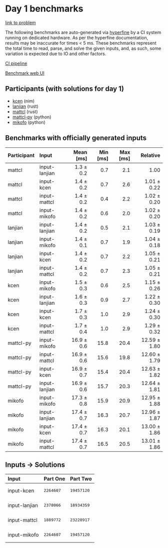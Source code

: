 # Day 1 benchmarks

[link to problem](https://adventofcode.com/2024/day/1)

The following benchmarks are auto-generated via
[hyperfine](https://github.com/sharkdp/hyperfine) by a CI system running on
dedicated hardware. As per the hyperfine documentation, results may be
inaccurate for times < 5 ms. These benchmarks represent the total time to read,
parse, and solve the given inputs, and, as such, some variation is expected due
to IO and other factors.

[CI pipeline](http://ci.papercode.net:8080/teams/main/pipelines/aoc2024)

[Benchmark web UI](https://aoc.ancalagon.black)


## Participants (with solutions for day 1)

- [kcen](https://github.com/kcen/aoc2024) (nim)
- [lanjian](https://github.com/lanjian/aoc-2024) (rust)
- [mattcl](https://github.com/mattcl/aoc2024) (rust)
- [mattcl-py](https://github.com/mattcl/aoc2024-py) (python)
- [mikofo](https://github.com/mikofo/aoc2024) (python)


## Benchmarks with officially generated inputs

| Participant | Input | Mean [ms] | Min [ms] | Max [ms] | Relative |
|:---|:---|---:|---:|---:|---:|
| mattcl | input-lanjian | 1.3 ± 0.2 | 0.7 | 2.1 | 1.00 |
| mattcl | input-kcen | 1.4 ± 0.2 | 0.7 | 2.6 | 1.01 ± 0.22 |
| mattcl | input-mattcl | 1.4 ± 0.2 | 0.4 | 2.2 | 1.02 ± 0.20 |
| mattcl | input-mikofo | 1.4 ± 0.2 | 0.6 | 2.0 | 1.02 ± 0.20 |
| lanjian | input-lanjian | 1.4 ± 0.2 | 0.5 | 2.1 | 1.03 ± 0.19 |
| lanjian | input-mikofo | 1.4 ± 0.1 | 0.7 | 1.9 | 1.04 ± 0.18 |
| lanjian | input-kcen | 1.4 ± 0.2 | 0.7 | 2.2 | 1.05 ± 0.21 |
| lanjian | input-mattcl | 1.4 ± 0.2 | 0.7 | 2.3 | 1.05 ± 0.21 |
| kcen | input-mikofo | 1.5 ± 0.3 | 0.6 | 2.5 | 1.15 ± 0.26 |
| kcen | input-lanjian | 1.6 ± 0.3 | 0.9 | 2.7 | 1.22 ± 0.30 |
| kcen | input-kcen | 1.7 ± 0.3 | 1.0 | 2.9 | 1.24 ± 0.30 |
| kcen | input-mattcl | 1.7 ± 0.4 | 1.0 | 2.9 | 1.29 ± 0.32 |
| mattcl-py | input-mikofo | 16.9 ± 0.6 | 15.8 | 20.4 | 12.59 ± 1.80 |
| mattcl-py | input-mattcl | 16.9 ± 0.6 | 15.6 | 19.8 | 12.60 ± 1.79 |
| mattcl-py | input-kcen | 16.9 ± 0.7 | 15.4 | 20.4 | 12.63 ± 1.82 |
| mattcl-py | input-lanjian | 16.9 ± 0.6 | 15.7 | 20.3 | 12.64 ± 1.81 |
| mikofo | input-mikofo | 17.3 ± 0.8 | 15.9 | 20.9 | 12.95 ± 1.88 |
| mikofo | input-lanjian | 17.4 ± 0.7 | 16.3 | 20.7 | 12.96 ± 1.87 |
| mikofo | input-kcen | 17.4 ± 0.7 | 16.3 | 20.1 | 13.00 ± 1.86 |
| mikofo | input-mattcl | 17.4 ± 0.7 | 16.5 | 20.5 | 13.01 ± 1.86 |


## Inputs -> Solutions

| Input | Part One | Part Two |
|:---|:---|:---|
|input-kcen|<pre>2264607</pre>|<pre>19457120</pre>|
|input-lanjian|<pre>2378066</pre>|<pre>18934359</pre>|
|input-mattcl|<pre>1889772</pre>|<pre>23228917</pre>|
|input-mikofo|<pre>2264607</pre>|<pre>19457120</pre>|